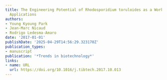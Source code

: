 ```yaml
---
title: The Engineering Potential of Rhodosporidium toruloides as a Workhorse for Biotechnological
  Applications
authors:
- Young Kyoung Park
- Jean‐Marc Nicaud
- Rodrigo Ledesma‐Amaro
date: '2017-01-01'
publishDate: '2025-04-29T14:56:29.323170Z'
publication_types:
- manuscript
publication: '*Trends in biotechnology*'
links:
- name: URL
  url: https://doi.org/10.1016/j.tibtech.2017.10.013
---
```

